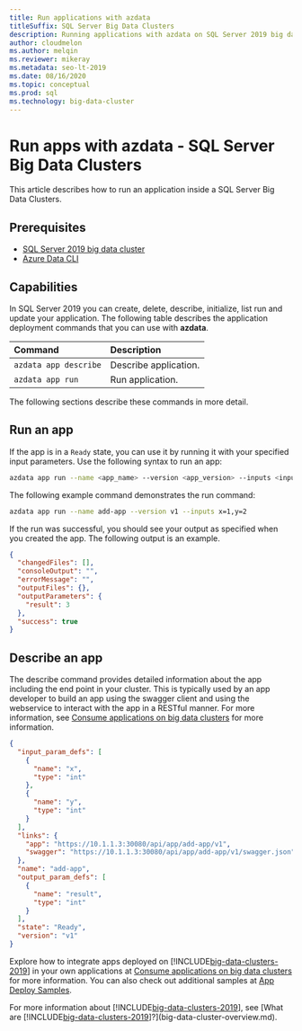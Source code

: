 ```yaml
---
title: Run applications with azdata 
titleSuffix: SQL Server Big Data Clusters
description: Running applications with azdata on SQL Server 2019 big data clusters.
author: cloudmelon
ms.author: melqin
ms.reviewer: mikeray
ms.metadata: seo-lt-2019
ms.date: 08/16/2020
ms.topic: conceptual
ms.prod: sql
ms.technology: big-data-cluster
---
```


# Run apps with azdata - SQL Server Big Data Clusters

This article describes how to run an application inside a SQL Server Big Data Clusters.

## Prerequisites

- [SQL Server 2019 big data cluster](deployment-guidance.md)
- [Azure Data CLI](../azdata/install/deploy-install-azdata.md)

## Capabilities

In SQL Server 2019 you can create, delete, describe, initialize, list run and update your application. The following table describes the application deployment commands that you can use with **azdata**.

|Command |Description |
|:---|:---|
|`azdata app describe` | Describe application. |
|`azdata app run` | Run application. |


The following sections describe these commands in more detail.


## Run an app

If the app is in a `Ready` state, you can use it by running it with your specified input parameters. Use the following syntax to run an app:

```bash
azdata app run --name <app_name> --version <app_version> --inputs <inputs_params>
```

The following example command demonstrates the run command:

```bash
azdata app run --name add-app --version v1 --inputs x=1,y=2
```

If the run was successful, you should see your output as specified when you created the app. The following output is an example.

```json
{
  "changedFiles": [],
  "consoleOutput": "",
  "errorMessage": "",
  "outputFiles": {},
  "outputParameters": {
    "result": 3
  },
  "success": true
}
```


## Describe an app

The describe command provides detailed information about the app including the end point in your cluster. This is typically used by an app developer to build an app using the swagger client and using the webservice to interact with the app in a RESTful manner. For more information, see [Consume applications on big data clusters](app-consume.md) for more information.

```json
{
  "input_param_defs": [
    {
      "name": "x",
      "type": "int"
    },
    {
      "name": "y",
      "type": "int"
    }
  ],
  "links": {
    "app": "https://10.1.1.3:30080/api/app/add-app/v1",
    "swagger": "https://10.1.1.3:30080/api/app/add-app/v1/swagger.json"
  },
  "name": "add-app",
  "output_param_defs": [
    {
      "name": "result",
      "type": "int"
    }
  ],
  "state": "Ready",
  "version": "v1"
}
```

Explore how to integrate apps deployed on [!INCLUDE[big-data-clusters-2019](../includes/ssbigdataclusters-ss-nover.md)] in your own applications at [Consume applications on big data clusters](app-consume.md) for more information. You can also check out additional samples at [App Deploy Samples](https://aka.ms/sql-app-deploy).

For more information about [!INCLUDE[big-data-clusters-2019](../includes/ssbigdataclusters-ss-nover.md)], see [What are [!INCLUDE[big-data-clusters-2019](../includes/ssbigdataclusters-ver15.md)]?](big-data-cluster-overview.md).
